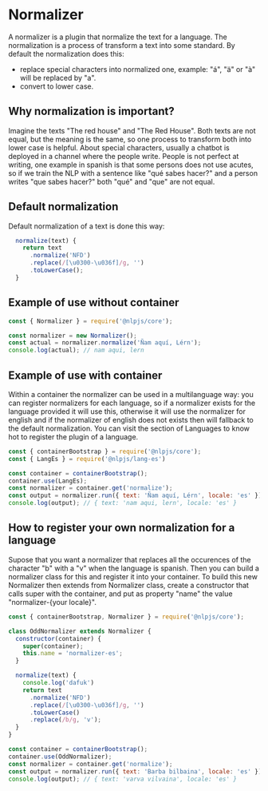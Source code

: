 # Normalizer

A normalizer is a plugin that normalize the text for a language. The normalization is a process of transform a text into some standard.
By default the normalization does this:
- replace special characters into normalized one, example: "á", "ä" or "à" will be replaced by "a".
- convert to lower case.

## Why normalization is important?

Imagine the texts "The red house" and "The Red House". Both texts are not equal, but the meaning is the same, so one process to transform both into lower case is helpful.
About special characters, usually a chatbot is deployed in a channel where the people write. People is not perfect at writing, one example in spanish is that some persons does not use acutes, so if we train the NLP with a sentence like "qué sabes hacer?" and a person writes "que sabes hacer?" both "qué" and "que" are not equal.

## Default normalization

Default normalization of a text is done this way:

```javascript
  normalize(text) {
    return text
      .normalize('NFD')
      .replace(/[\u0300-\u036f]/g, '')
      .toLowerCase();
  }
```

## Example of use without container

```javascript
const { Normalizer } = require('@nlpjs/core');

const normalizer = new Normalizer();
const actual = normalizer.normalize('Ñam aquí, Lérn');
console.log(actual); // nam aqui, lern
```

## Example of use with container

Within a container the normalizer can be used in a multilanguage way: you can register normalizers for each language, so if a normalizer exists for the language provided it will use this, otherwise it will use the normalizer for english and if the normalizer of english does not exists then will fallback to the default normalization.
You can visit the section of Languages to know hot to register the plugin of a language.

```javascript
const { containerBootstrap } = require('@nlpjs/core');
const { LangEs } = require('@nlpjs/lang-es')

const container = containerBootstrap();
container.use(LangEs);
const normalizer = container.get('normalize');
const output = normalizer.run({ text: 'Ñam aquí, Lérn', locale: 'es' });
console.log(output); // { text: 'nam aqui, lern', locale: 'es' }
```

## How to register your own normalization for a language

Supose that you want a normalizer that replaces all the occurences of the character "b" with a "v" when the language is spanish. Then you can build a normalizer class for this and register it into your container.
To build this new Normalizer then extends from Normalizer class, create a constructor that calls super with the container, and put as property "name" the value "normalizer-{your locale}".

```javascript
const { containerBootstrap, Normalizer } = require('@nlpjs/core');

class OddNormalizer extends Normalizer {
  constructor(container) {
    super(container);
    this.name = 'normalizer-es';
  }

  normalize(text) {
    console.log('dafuk')
    return text
      .normalize('NFD')
      .replace(/[\u0300-\u036f]/g, '')
      .toLowerCase()
      .replace(/b/g, 'v');
  }
}

const container = containerBootstrap();
container.use(OddNormalizer);
const normalizer = container.get('normalize');
const output = normalizer.run({ text: 'Barba bilbaina', locale: 'es' });
console.log(output); // { text: 'varva vilvaina', locale: 'es' }
```

